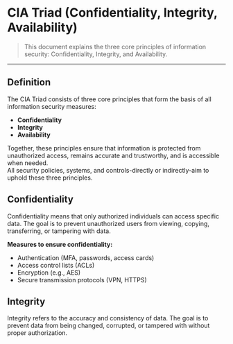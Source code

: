 # CIA Triad (Confidentiality, Integrity, Availability)
> This document explains the three core principles of information security: Confidentiality, Integrity, and Availability.

---

## Definition
The CIA Triad consists of three core principles that form the basis of all information security measures:
- **Confidentiality**
- **Integrity**
- **Availability**

Together, these principles ensure that information is protected from unauthorized access, remains accurate and trustworthy, and is accessible when needed.<br>
All security policies, systems, and controls-directly or indirectly-aim to uphold these three principles.

## Confidentiality
Confidentiality means that only authorized individuals can access specific data.
The goal is to prevent unauthorized users from viewing, copying, transferring, or tampering with data.

**Measures to ensure confidentiality:**
- Authentication (MFA, passwords, access cards)
- Access control lists (ACLs)
- Encryption (e.g., AES)
- Secure transmission protocols (VPN, HTTPS)

## Integrity
Integrity refers to the accuracy and consistency of data.
The goal is to prevent data from being changed, corrupted, or tampered with without proper authorization.
